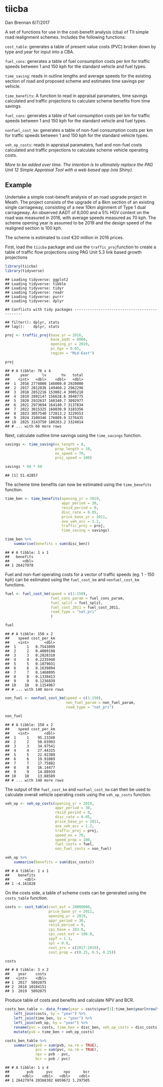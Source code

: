 tiicba
================
Dan Brennan
6/7/2017

A set of functions for use in the cost-benefit analysis (cba) of TII simple road realignment schemes. Includes the following functions:

`cost_table`: generates a table of present value costs (PVC) broken down by type and year for input into a CBA.

`fuel_cons`: generates a table of fuel consumption costs per km for traffic speeds between 1 and 150 kph for the standard vehicle and fuel types.

`time_saving`: reads in outline lengths and average speeds for the existing section of road and proposed scheme and estimates time savings per vehicle.

`time_benefits`: A function to read in appraisal paramaters, time savings calculated and traffic projections to calculate scheme benefits from time savings.

`fuel_cons`: generates a table of fuel consumption costs per km for traffic speeds between 1 and 150 kph for the standard vehicle and fuel types.

`nonfuel_cost_km`: generates a table of non-fuel consumption costs per km for traffic speeds between 1 and 150 kph for the standard vehicle types.

`veh_op_costs`: reads in appraisal paramaters, fuel and non-fuel costs calculated and traffic projections to calculate scheme vehicle operating costs.

*More to be added over time. The intention is to ultimately replace the PAG Unit 12 Simple Appraisal Tool with a web based app (via Shiny).*

Example
-------

Undertake a simple cost-benefit analysis of an road upgrade project in Meath. The project consists of the upgrade of a 8km section of an existing single carriageway, consisting of a new 10km alginment of Type 1 dual carriageway. An observed AADT of 8,000 and a 5% HGV content on the road was measured in 2016, with average speeds measured as 70 kph. The scheme opening year is assumed to be 2019 and the design speed of the realigned section is 100 kph.

The scheme is estimated to cost €20 million in 2016 prices.

First, load the `tiicba` package and use the `traffic_proj`function to create a table of traffic flow projections using PAG Unit 5.3 link based growth projections

``` r
library(tiicba)
library(tidyverse)
```

    ## Loading tidyverse: ggplot2
    ## Loading tidyverse: tibble
    ## Loading tidyverse: tidyr
    ## Loading tidyverse: readr
    ## Loading tidyverse: purrr
    ## Loading tidyverse: dplyr

    ## Conflicts with tidy packages ----------------------------------------------

    ## filter(): dplyr, stats
    ## lag():    dplyr, stats

``` r
proj <- traffic_proj(base_yr = 2016,
                     base_aadt = 8000,
                     opening_yr = 2019,
                     pc_hgv = 0.05,
                     region = "Mid-East")

proj
```

    ## # A tibble: 76 x 4
    ##     year      lv       hv   total
    ##    <int>   <dbl>    <dbl>   <dbl>
    ##  1  2016 2774000 146000.0 2920000
    ##  2  2017 2812836 149460.2 2962296
    ##  3  2018 2852216 153002.4 3005218
    ##  4  2019 2892147 156628.6 3048775
    ##  5  2020 2932637 160340.7 3092977
    ##  6  2021 2973694 164140.7 3137834
    ##  7  2022 3015325 168030.9 3183356
    ##  8  2023 3057540 172013.2 3229553
    ##  9  2024 3100346 176089.9 3276435
    ## 10  2025 3143750 180263.2 3324014
    ## # ... with 66 more rows

Next, calculate outline time savings using the `time_savings` function.

``` r
savings <- time_saving(ex_length = 8,
                       prop_length = 10,
                       ex_speed = 70,
                       proj_speed = 100)

savings * 60 * 60
```

    ## [1] 51.42857

The scheme time benefits can now be estimated using the `time_benefits` function.

``` r
time_ben <- time_benefits(opening_yr = 2019,
                          appr_period = 30,
                          resid_period = 0,
                          disc_rate = 0.05,
                          price_base_yr = 2011,
                          ave_veh_occ = 1.2,
                          traffic_proj = proj,
                          time_saving = savings)

time_ben %>% 
    summarise(benefits = sum(disc_ben))
```

    ## # A tibble: 1 x 1
    ##   benefits
    ##      <dbl>
    ## 1 26427978

Fuel and non-fuel operating costs for a vector of traffic speeds (eg. 1 - 150 kph) can be estimated using the `fuel_cost_km` and `nonfuel_cost_km` functions.

``` r
fuel <- fuel_cost_km(speed = c(1:150),
                     fuel_cons_param = fuel_cons_param,
                     fuel_split = fuel_split,
                     fuel_cost_2011 = fuel_cost_2011,
                     road_type = "nat_pri"
                     )

fuel
```

    ## # A tibble: 150 x 2
    ##    speed cost_per_km
    ##    <int>       <dbl>
    ##  1     1   0.7543899
    ##  2     2   0.4009198
    ##  3     3   0.2828310
    ##  4     4   0.2235940
    ##  5     5   0.1879031
    ##  6     6   0.1639894
    ##  7     7   0.1468095
    ##  8     8   0.1338413
    ##  9     9   0.1236839
    ## 10    10   0.1154967
    ## # ... with 140 more rows

``` r
non_fuel <- nonfuel_cost_km(speed = c(1:150),
                            non_fuel_param = non_fuel_param,
                            road_type = "nat_pri")

non_fuel
```

    ## # A tibble: 150 x 2
    ##    speed cost_per_km
    ##    <int>       <dbl>
    ##  1     1    95.23348
    ##  2     2    50.03993
    ##  3     3    34.97541
    ##  4     4    27.44315
    ##  5     5    22.92380
    ##  6     6    19.91089
    ##  7     7    17.75882
    ##  8     8    16.14477
    ##  9     9    14.88939
    ## 10    10    13.88509
    ## # ... with 140 more rows

The output of the `fuel_cost_km` and `nonfuel_cost_km` can then be used to calculate overall vehicle operating costs using the `veh_op_costs` function.

``` r
veh_op <- veh_op_costs(opening_yr = 2019,
                       appr_period = 30,
                       resid_period = 0,
                       disc_rate = 0.05,
                       price_base_yr = 2011,
                       ave_veh_occ = 1.2,
                       traffic_proj = proj,
                       speed_ex = 70,
                       speed_prop = 100,
                       fuel_costs = fuel,
                       non_fuel_costs = non_fuel)

veh_op %>% 
    summarise(benefits = sum(disc_costs))
```

    ## # A tibble: 1 x 1
    ##    benefits
    ##       <dbl>
    ## 1 -4.161028

On the costs side, a table of scheme costs can be generated using the `costs_table` function.

``` r
costs <- cost_table(cost_est = 20000000,
                    price_base_yr = 2011,
                    opening_yr = 2019,
                    appr_period = 30,
                    resid_period = 0,
                    cpi_base = 103.8,
                    cpi_cost_est = 106.0,
                    sppf = 1.3,
                    spl = 0.8,
                    cost_yrs = c(2017:2019),
                    cost_prop = c(0.25, 0.5, 0.25))

costs
```

    ## # A tibble: 3 x 2
    ##    year    costs
    ##   <int>    <dbl>
    ## 1  2017  5092075
    ## 2  2018 10184151
    ## 3  2019  5092075

Produce table of costs and benefits and calculate NPV and BCR.

``` r
costs_ben_table <- data_frame(year = costs$year[1]:time_ben$year[nrow(time_ben)]) %>% 
    left_join(costs, by = "year") %>% 
    left_join(time_ben, by = "year") %>% 
    left_join(veh_op, by = "year") %>% 
    rename(pvc = costs, time_ben = disc_ben, veh_op_costs = disc_costs) %>% 
    mutate(pvb = time_ben + veh_op_costs)

costs_ben_table %>%
    summarise(pvb = sum(pvb, na.rm = TRUE),
              pvc = sum(pvc, na.rm = TRUE),
              npv = pvb - pvc,
              bcr = pvb / pvc)
```

    ## # A tibble: 1 x 4
    ##        pvb      pvc     npv      bcr
    ##      <dbl>    <dbl>   <dbl>    <dbl>
    ## 1 26427974 20368302 6059672 1.297505
